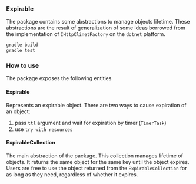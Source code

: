 ### Expirable

The package contains some abstractions to manage objects lifetime. These abstractions are the result of generalization of some ideas borrowed from the implementation of `IHttpClinetFactory` on the `dotnet` platform.

```sh
gradle build
gradle test
```

### How to use

The package exposes the following entities

#### Expirable

Represents an expirable object. There are two ways to cause expiration of an object:
1) pass `ttl` argument and wait for expiration by timer (`TimerTask`)
2) use `try with resources`


#### ExpirableCollection

The main abstraction of the package. This collection manages lifetime of objects. It returns the same object for the same key until the object expires. Users are free to use the object returned from the `ExpirableCollection` for as long as they need, regardless of whether it expires. 
